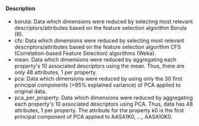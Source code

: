 #### Description

- boruta: Data which dimensions were reduced by selecting most relevant descriptors/attributes  based on the feature selection algorithm Boruta (R).
- cfs: Data which dimensions were reduced by selecting most relevant descriptors/attributes  based on the feature selection algorithm CFS (Correlation-based Feature Selection) algorithms (Weka).
- mean: Data which dimensions were reduced by aggregating each property's 10 associated descriptors using the mean. Thus, there are only 48 attributes, 1 per property.
- pca: Data which dimensions were reduced by using only the 30 first principal components (>95% explained variance) of PCA applied to original data.
- pca_per_property: Data which dimensions were reduced by aggregating each property's 10 associated descriptors using PCA. Thus, data has 48 attributes, 1 per property. The attribute for the property k0 is the first principal component of PCA applied to AASA1K0, ..., AASA10K0.

